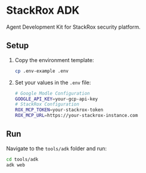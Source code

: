 # StackRox ADK

Agent Development Kit for StackRox security platform.

## Setup

1. Copy the environment template:
   ```bash
   cp .env-example .env
   ```

2. Set your values in the `.env` file:
   ```bash
   # Google Modle Configuration
   GOOGLE_API_KEY=your-gcp-api-key
   # StackRox Configuration
   ROX_MCP_TOKEN=your-stackrox-token
   ROX_MCP_URL=https://your-stackrox-instance.com
   ```

## Run

Navigate to the `tools/adk` folder and run:

```bash
cd tools/adk
adk web
```
